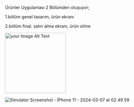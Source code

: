 Ürünler Uygulaması 2 Bölümden oluşuyor;

1.bölüm genel tasarım, ürün ekranı 

2.bölüm final. satın alma ekranı, ürün silme 



 <img src = "https://github.com/Muhammetsaman/Udemy-ios/assets/134100718/7a2ba658-229a-4856-9649-138a919ea060" alt="your Image Alt Text" width="200"/>

![Simulator Screenshot - İPhone 11 - 2024-03-07 at 02 49 59](https://github.com/Muhammetsaman/Udemy-ios/assets/134100718/97dc0477-d46d-4afe-96a6-be4a6accc0b3)
